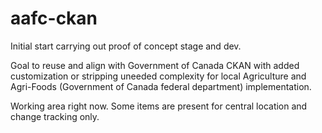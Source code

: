 # aafc-ckan

Initial start carrying out proof of concept stage and dev.

Goal to reuse and align with Government of Canada CKAN with added customization or stripping uneeded complexity for local Agriculture and Agri-Foods (Government of Canada federal department) implementation. 

Working area right now. Some items are present for central location and change tracking only.
